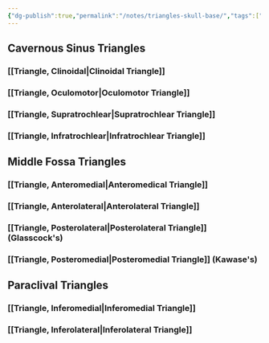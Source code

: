 ```yaml
---
{"dg-publish":true,"permalink":"/notes/triangles-skull-base/","tags":["anatomy","triangle","skull_base"],"created":"","updated":""}
---
```



## Cavernous Sinus Triangles

### [[Triangle, Clinoidal\|Clinoidal Triangle]]

### [[Triangle, Oculomotor\|Oculomotor Triangle]]

### [[Triangle, Supratrochlear\|Supratrochlear Triangle]]

### [[Triangle, Infratrochlear\|Infratrochlear Triangle]]

## Middle Fossa Triangles

### [[Triangle, Anteromedial\|Anteromedical Triangle]]

### [[Triangle, Anterolateral\|Anterolateral Triangle]]

### [[Triangle, Posterolateral\|Posterolateral Triangle]] (Glasscock's)

### [[Triangle, Posteromedial\|Posteromedial Triangle]] (Kawase's)

## Paraclival Triangles

### [[Triangle, Inferomedial\|Inferomedial Triangle]]

### [[Triangle, Inferolateral\|Inferolateral Triangle]]